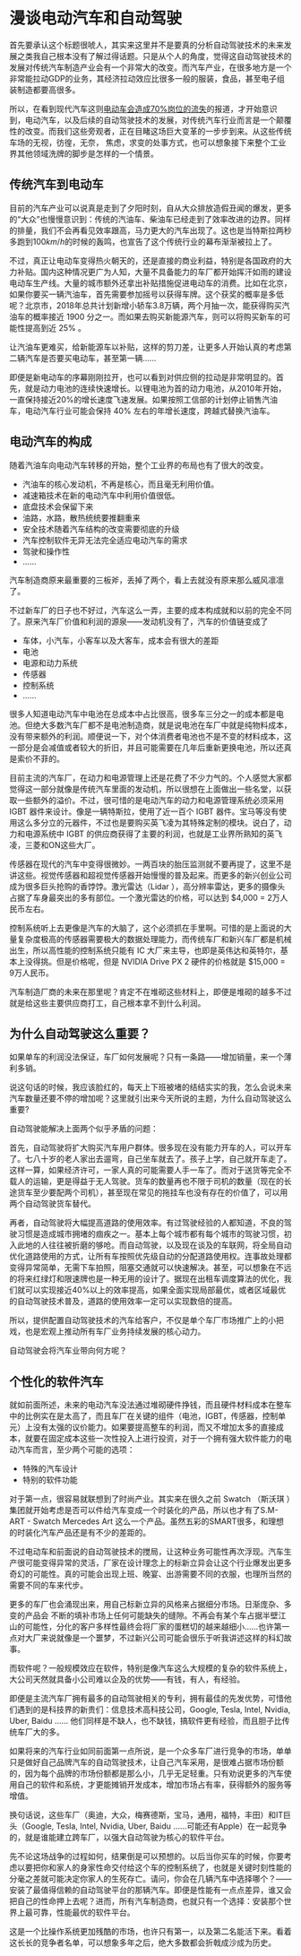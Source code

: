 # 漫谈电动汽车和自动驾驶

首先要承认这个标题很唬人，其实来这里并不是要真的分析自动驾驶技术的未来发展之类我自己根本没有了解过得话题。只是从个人的角度，觉得这自动驾驶技术的发展对传统汽车制造产业会有一个非常大的改变。而汽车产业，在很多地方是一个非常能拉动GDP的业务，其经济拉动效应比很多一般的服装，食品，甚至电子组装制造都要高很多。

所以，在看到现代汽车这则[电动车会造成70%岗位的流失](http://auto.gasgoo.com/News/2018/03/27011955195570037538C101.shtml)的报道，才开始意识到，电动汽车，以及后续的自动驾驶技术的发展，对传统汽车行业而言是一个颠覆性的改变。而我们这些旁观者，正在目睹这场巨大变革的一步步到来。从这些传统车场的无视，彷徨，无奈， 焦虑，求变的处事方式，也可以想象接下来整个工业界其他领域洗牌的脚步是怎样的一个情景。

## 传统汽车到电动车

目前的汽车产业可以说真是走到了夕阳时刻，自从大众排放造假丑闻的爆发，更多的“大众”也慢慢意识到：传统的汽油车、柴油车已经走到了效率改进的边界。同样的排量，我们不会再看见效率跟高，马力更大的汽车出现了。这也是当特斯拉两秒多跑到100$km/h$的时候的轰鸣，也宣告了这个传统行业的幕布渐渐被拉上了。

不过，真正让电动车变得热火朝天的，还是直接的商业利益，特别是各国政府的大力补贴。国内这种情况更广为人知，大量不具备能力的车厂都开始挥汗如雨的建设电动车生产线。大量的城市额外还拿出补贴措施促进电动车的消费。比如在北京，如果你要买一辆汽油车，首先需要参加摇号以获得车牌。这个获奖的概率是多低呢？北京市，2018年总共计划新增小轿车3.8万辆，两个月抽一次，能获得购买汽油车的概率接近 1900 分之一。而如果去购买新能源汽车，则可以将购买新车的可能性提高到近 25% 。

让汽油车更难买，给新能源车以补贴，这样的剪刀差，让更多人开始认真的考虑第二辆汽车是否要买电动车，甚至第一辆……

即便是新电动车的序幕刚刚拉开，也可以看到对供应侧的拉动是非常明显的。首先，就是动力电池的连续快速增长。以锂电池为首的动力电池，从2010年开始，一直保持接近20%的增长速度飞速发展。如果按照工信部的计划停止销售汽油车，电动汽车行业可能会保持 40% 左右的年增长速度，跨越式替换汽油车。

## 电动汽车的构成

随着汽油车向电动汽车转移的开始，整个工业界的布局也有了很大的改变。

- 汽油车的核心发动机，不再是核心，而且毫无利用价值。
- 减速箱技术在新的电动汽车中利用价值很低。
- 底盘技术会保留下来
- 油路，水路，散热统统要推翻重来
- 安全技术随着汽车结构的改变需要彻底的升级
- 汽车控制软件无异无法完全适应电动汽车的需求
- 驾驶和操作性
- ……

汽车制造商原来最重要的三板斧，丢掉了两个，看上去就没有原来那么威风凛凛了。

不过新车厂的日子也不好过，汽车这么一弄，主要的成本构成就和以前的完全不同了。原来汽车厂价值和利润的源泉——发动机没有了，汽车的价值链变成了

- 车体，小汽车，小客车以及大客车，成本会有很大的差距
- 电池
- 电源和动力系统
- 传感器
- 控制系统
- ……

很多人知道电动汽车中电池在总成本中占比很高，很多车三分之一的成本都是电池。但绝大多数汽车厂都不是电池制造商，就是说电池在车厂中就是纯物料成本，没有带来额外的利润。顺便说一下，对个体消费者电池也不是不变的材料成本，这一部分是会减值或者较大的折旧，并且可能需要在几年后重新更换电池，所以还真是索价不菲的。

目前主流的汽车厂，在动力和电源管理上还是花费了不少力气的。个人感觉大家都觉得这一部分就像是传统汽车里面的发动机，所以很想在上面做出一些名堂，以获取一些额外的溢价。不过，很可惜的是电动汽车的动力和电源管理系统必须采用 IGBT 器件来设计。像是一辆特斯拉，使用了近一百个 IGBT 器件。宝马等没有使用这么多分立的元器件，不过也是要购买英飞凌为其特殊定制的模块。说白了，动力和电源系统中 IGBT 的供应商获得了主要的利润，也就是工业界所熟知的英飞凌，三菱和ON这些大厂。

传感器在现代的汽车中变得很微妙。一两百块的胎压监测就不要再提了，这里不是讲这些。视觉传感器和超视觉传感器开始慢慢的普及起来。而更多的新兴创业公司成为很多巨头抢购的香饽饽。激光雷达（Lidar ），高分辨率雷达，更多的摄像头占据了车身最突出的多有部位。一个激光雷达的价格，可以达到 $4,000 = 2万人民币左右。

控制系统听上去更像是汽车的大脑了，这个必须抓在手里啊。可惜的是上面说的大量复杂度极高的传感器需要极大的数据处理能力，而传统车厂和新兴车厂都是机械出生，所以高性能的控制系统只能有 IC 大厂来主导，也即是英伟达和英特尔，基本上没得挑。但是价格呢，但是 NVIDIA Drive PX 2 硬件的价格就是 $15,000 = 9万人民币。

汽车制造厂商的未来在那里呢？肯定不在堆砌这些材料上，即便是堆砌的越多不过就是给这些主要供应商打工，自己根本拿不到什么利润。

## 为什么自动驾驶这么重要？

如果单车的利润没法保证，车厂如何发展呢？只有一条路——增加销量，来一个薄利多销。

说这句话的时候，我应该脸红的，每天上下班被堵的结结实实的我，怎么会说未来汽车数量还要不停的增加呢？这里就引出来今天所说的主题，为什么自动驾驶这么重要?

自动驾驶能解决上面两个似乎矛盾的问题：

首先，自动驾驶将扩大购买汽车用户群体。很多现在没有能力开车的人，可以开车了。七八十岁的老人家出去遛弯，自己坐车就去了。孩子上学，自己就开车走了。这样一算，如果经济许可，一家人真的可能需要人手一车了。而对于送货等完全不载人的运输，更是得益于无人驾驶。货车的数量再也不限于司机的数量（现在的长途货车至少要配两个司机），甚至现在常见的拖挂车也没有存在的价值了，可以用两个自动驾驶货车替代。

再者，自动驾驶将大幅提高道路的使用效率。有过驾驶经验的人都知道，不良的驾驶习惯是造成城市拥堵的痼疾之一。基本上每个城市都有每个城市的驾驶习惯，初入此地的人往往被折磨的够呛。而自动驾驶，以及现在谈及的车联网，将全局自动优化道路使用的方式，让所有车按照优先级自动的分配道路使用权。连事故处理都变得异常简单，无需下车拍照，阻塞交通就可以快速解决。甚至，可以想象在不远的将来红绿灯和限速牌也是一种无用的设计了。据现在出租车调度算法的优化，我们就可以实现接近40%以上的效率提高，如果全面实现局部最优，或者区域最优的自动驾驶技术普及，道路的使用效率一定可以实现数倍的提高。

所以，提供配置自动驾驶技术的汽车给客户，不仅是单个车厂市场推广上的小把戏，也是宏观上推动所有车厂业务持续发展的核心动力。

自动驾驶会将汽车业带向何方呢？

## 个性化的软件汽车

就如前面所述，未来的电动汽车没法通过堆砌硬件挣钱，而且硬件材料成本在整车中的比例实在是太高了，而且车厂在关键的组件（电池，IGBT，传感器，控制单元）上没有太强的议价能力。如果要提高整车的利润，而又不增加太多的直接成本，就要在固定成本这些一次性投入上进行投资，对于一个拥有强大软件能力的电动汽车而言，至少两个可能的选项：

- 特殊的汽车设计
- 特别的软件功能

对于第一点，很容易就联想到了时尚产业。其实来在很久之前 Swatch （斯沃琪 ）集团就开始考虑是否可以件给汽车变成一个时装化的产品，所以也才有了S.M-ART - Swatch Mercedes Art 这么一个产品。虽然五彩的SMART很多，和理想的时装化汽车产品还是有不少的差距的。

不过电动车和前面说的自动驾驶技术的搅局，让这种业务可能性再次浮现。汽车生产很可能变得异常的灵活，厂家在设计理念上的标新立异会让这个行业爆发出更多奇幻的可能性。真的可能会出现上班、晚宴、出游需要不同的衣服，也理所当然的需要不同的车来代步。

更多的车厂也会涌现出来，用自己标新立异的风格来占据细分市场。日渐庞杂、多变的产品会 不断的填补市场上任何可能缺失的缝隙。不再会有某个车占据半壁江山的可能性，分化的客户多样性最终会将厂家的蛋糕切的越来越细小……也许第一点对大厂来说就像是一个噩梦，不过新兴公司可能会很乐于听我讲述这样的科幻故事。

而软件呢？一般规模效应在软件，特别是像汽车这么大规模的复杂的软件系统上，大公司天然就具备小公司难以企及的优势——有钱，有人，有经验。

即便是主流汽车厂拥有最多的自动驾驶相关的专利，拥有最佳的先发优势，可惜他们遇到的是科技界的新贵们：信息技术高科技公司，Google, Tesla, Intel, Nvidia, Uber, Baidu …… 他们同样是不缺人，也不缺钱，搞软件更有经验，而且胆子比传统车厂大的多。

如果将来的汽车行业如同前面第一点所说，是一个众多车厂进行竞争的市场，单单只是做好自己品牌汽车的自动驾驶技术，让自己汽车采用，是很难占据市场份额的，因为每个品牌的市场份额都是那么小，几乎无足轻重。只有劝说更多的汽车使用自己的软件和系统，才更能摊销开发成本，增加市场占有率，获得额外的服务等增值。

换句话说，这些车厂（奥迪，大众，梅赛德斯，宝马，通用，福特，丰田）和IT巨头（Google, Tesla, Intel, Nvidia, Uber, Baidu ……可能还有Apple）在一起竞争的，就是谁能建立跨车厂，以强大自动驾驶为核心的软件平台。

先不论这场战争的过程如何，结果倒是可以预想的。以后当你买车的时候，你要考虑以要把你和家人的身家性命交付给这个车的控制系统了，也就是关键时刻性能的分毫之差就可能决定你家人的生死存亡。请问，你会在几辆汽车中选择哪个？——安装了最值得信赖的自动驾驶平台的那辆汽车。即便是性能有一点点差异，谁又会把自己的性命押上去呢？进而，所有汽车制造商，也就只有一个选择：安装那个世界上最可靠，性能最优的软件平台。

这是一个比操作系统更加残酷的市场，也许只有第一，以及第二名能活下来。看着这长长的竞争者名单，可以想象多年之后，绝大多数都会折戟成沙成为历史。
